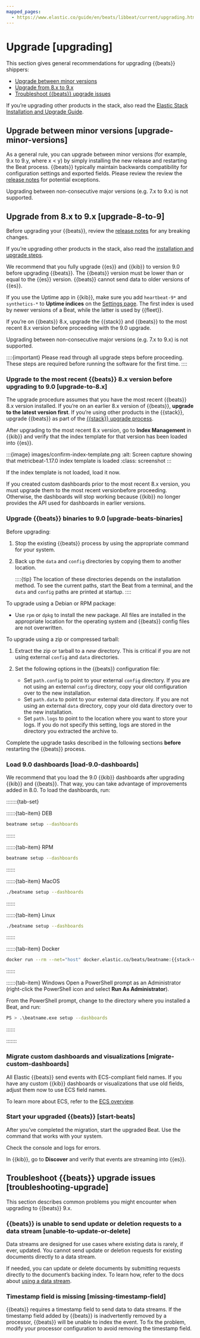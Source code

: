 ```yaml
---
mapped_pages:
  - https://www.elastic.co/guide/en/beats/libbeat/current/upgrading.html
---
```


# Upgrade [upgrading]

This section gives general recommendations for upgrading {{beats}} shippers:

* [Upgrade between minor versions](#upgrade-minor-versions)
* [Upgrade from 8.x to 9.x](#upgrade-8-to-9)
* [Troubleshoot {{beats}} upgrade issues](#troubleshooting-upgrade)

If you’re upgrading other products in the stack, also read the [Elastic Stack Installation and Upgrade Guide](docs-content://deploy-manage/index.md).


## Upgrade between minor versions [upgrade-minor-versions]

As a general rule, you can upgrade between minor versions (for example, 9.x to 9.y, where x < y) by simply installing the new release and restarting the Beat process. {{beats}} typically maintain backwards compatibility for configuration settings and exported fields. Please review the review the [release notes](docs-content://release-notes/index.md) for potential exceptions.

Upgrading between non-consecutive major versions (e.g. 7.x to 9.x) is not supported.


## Upgrade from 8.x to 9.x [upgrade-8-to-9]

Before upgrading your {{beats}}, review the [release notes](docs-content://release-notes/index.md) for any breaking changes.

If you’re upgrading other products in the stack, also read the [installation and upgrade steps](docs-content://deploy-manage/index.md).

We recommend that you fully upgrade {{es}} and {{kib}} to version 9.0 before upgrading {{beats}}. The {{beats}} version must be lower than or equal to the {{es}} version. {{beats}} cannot send data to older versions of {{es}}.

If you use the Uptime app in {{kib}}, make sure you add `heartbeat-9*` and `synthetics-*` to **Uptime indices** on the [Settings page](docs-content://solutions/observability/apps/configure-settings.md). The first index is used by newer versions of a Beat, while the latter is used by {{fleet}}.

If you’re on {{beats}} 8.x, upgrade the {{stack}} and {{beats}} to the most recent 8.x version before proceeding with the 9.0 upgrade.

Upgrading between non-consecutive major versions (e.g. 7.x to 9.x) is not supported.

::::{important}
Please read through all upgrade steps before proceeding. These steps are required before running the software for the first time.
::::



### Upgrade to the most recent {{beats}} 8.x version before upgrading to 9.0 [upgrade-to-8.x]

The upgrade procedure assumes that you have the most recent {{beats}} 8.x version installed. If you’re on an earlier 8.x version of {{beats}}, **upgrade to the latest version first**. If you’re using other products in the {{stack}}, upgrade {{beats}} as part of the [{{stack}} upgrade process](docs-content://deploy-manage/upgrade/deployment-or-cluster.md).

After upgrading to the most recent 8.x version, go to **Index Management** in {{kib}} and verify that the index template for that version has been loaded into {{es}}.

:::{image} images/confirm-index-template.png
:alt: Screen capture showing that metricbeat-1.17.0 index template is loaded
:class: screenshot
:::

If the index template is not loaded, load it now.

If you created custom dashboards prior to the most recent 8.x version, you must upgrade them to the most recent versionbefore proceeding. Otherwise, the dashboards will stop working because {{kib}} no longer provides the API used for dashboards in earlier versions.


### Upgrade {{beats}} binaries to 9.0 [upgrade-beats-binaries]

Before upgrading:

1. Stop the existing {{beats}} process by using the appropriate command for your system.
2. Back up the `data` and `config` directories by copying them to another location.

    ::::{tip}
    The location of these directories depends on the installation method. To see the current paths, start the Beat from a terminal, and the `data` and `config` paths are printed at startup.
    ::::


To upgrade using a Debian or RPM package:

* Use `rpm` or `dpkg` to install the new package. All files are installed in the appropriate location for the operating system and {{beats}} config files are not overwritten.

To upgrade using a zip or compressed tarball:

1. Extract the zip or tarball to a *new* directory. This is critical if you are not using external `config` and `data` directories.
2. Set the following options in the {{beats}} configuration file:

    * Set `path.config` to point to your external `config` directory. If you are not using an external `config` directory, copy your old configuration over to the new installation.
    * Set `path.data` to point to your external data directory. If you are not using an external `data` directory, copy your old data directory over to the new installation.
    * Set `path.logs` to point to the location where you want to store your logs. If you do not specify this setting, logs are stored in the directory you extracted the archive to.


Complete the upgrade tasks described in the following sections **before** restarting the {{beats}} process.


### Load 9.0 dashboards [load-9.0-dashboards]

We recommend that you load the 9.0 {{kib}} dashboards after upgrading {{kib}} and {{beats}}. That way, you can take advantage of improvements added in 8.0. To load the dashboards, run:

:::::::{tab-set}

::::::{tab-item} DEB
```sh
beatname setup --dashboards
```
::::::

::::::{tab-item} RPM
```sh
beatname setup --dashboards
```
::::::

::::::{tab-item} MacOS
```sh
./beatname setup --dashboards
```
::::::

::::::{tab-item} Linux
```sh
./beatname setup --dashboards
```
::::::

::::::{tab-item} Docker
```sh
docker run --rm --net="host" docker.elastic.co/beats/beatname:{{stack-version}} setup --dashboards
```
::::::

::::::{tab-item} Windows
Open a PowerShell prompt as an Administrator (right-click the PowerShell icon and select **Run As Administrator**).

From the PowerShell prompt, change to the directory where you installed a Beat, and run:

```sh
PS > .\beatname.exe setup --dashboards
```
::::::

:::::::

### Migrate custom dashboards and visualizations [migrate-custom-dashboards]

All Elastic {{beats}} send events with ECS-compliant field names. If you have any custom {{kib}} dashboards or visualizations that use old fields, adjust them now to use ECS field names.

To learn more about ECS, refer to the [ECS overview](ecs://reference/index.md).


### Start your upgraded {{beats}} [start-beats]

After you’ve completed the migration, start the upgraded Beat. Use the command that works with your system.

Check the console and logs for errors.

In {{kib}}, go to **Discover** and verify that events are streaming into {{es}}.


## Troubleshoot {{beats}} upgrade issues [troubleshooting-upgrade]

This section describes common problems you might encounter when upgrading to {{beats}} 9.x.


### {{beats}} is unable to send update or deletion requests to a data stream [unable-to-update-or-delete]

Data streams are designed for use cases where existing data is rarely, if ever, updated. You cannot send update or deletion requests for existing documents directly to a data stream.

If needed, you can update or delete documents by submitting requests directly to the document’s backing index. To learn how, refer to the docs about [using a data stream](docs-content://manage-data/data-store/data-streams/use-data-stream.md).


### Timestamp field is missing [missing-timestamp-field]

{{beats}} requires a timestamp field to send data to data streams. If the timestamp field added by {{beats}} is inadvertently removed by a processor, {{beats}} will be unable to index the event. To fix the problem, modify your processor configuration to avoid removing the timestamp field.


